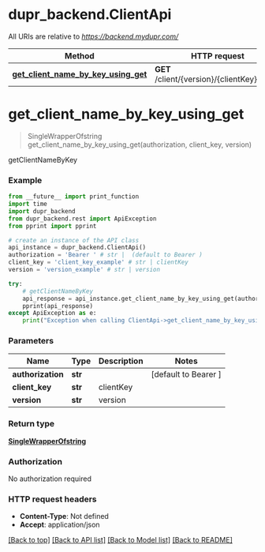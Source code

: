 # dupr_backend.ClientApi

All URIs are relative to *https://backend.mydupr.com/*

Method | HTTP request | Description
------------- | ------------- | -------------
[**get_client_name_by_key_using_get**](ClientApi.md#get_client_name_by_key_using_get) | **GET** /client/{version}/{clientKey}/name | getClientNameByKey

# **get_client_name_by_key_using_get**
> SingleWrapperOfstring get_client_name_by_key_using_get(authorization, client_key, version)

getClientNameByKey

### Example
```python
from __future__ import print_function
import time
import dupr_backend
from dupr_backend.rest import ApiException
from pprint import pprint

# create an instance of the API class
api_instance = dupr_backend.ClientApi()
authorization = 'Bearer ' # str |  (default to Bearer )
client_key = 'client_key_example' # str | clientKey
version = 'version_example' # str | version

try:
    # getClientNameByKey
    api_response = api_instance.get_client_name_by_key_using_get(authorization, client_key, version)
    pprint(api_response)
except ApiException as e:
    print("Exception when calling ClientApi->get_client_name_by_key_using_get: %s\n" % e)
```

### Parameters

Name | Type | Description  | Notes
------------- | ------------- | ------------- | -------------
 **authorization** | **str**|  | [default to Bearer ]
 **client_key** | **str**| clientKey | 
 **version** | **str**| version | 

### Return type

[**SingleWrapperOfstring**](SingleWrapperOfstring.md)

### Authorization

No authorization required

### HTTP request headers

 - **Content-Type**: Not defined
 - **Accept**: application/json

[[Back to top]](#) [[Back to API list]](../README.md#documentation-for-api-endpoints) [[Back to Model list]](../README.md#documentation-for-models) [[Back to README]](../README.md)

